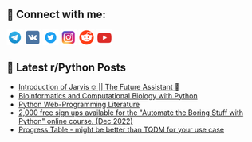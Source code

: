 ## 🔎 Connect with me:
[<img src="https://github.com/bullbesh/bullbesh/blob/main/images/Telegram.png" width="32" height="32" />](https://t.me/bullbesh)
[<img src="https://github.com/bullbesh/bullbesh/blob/main/images/VK.png" width="32" height="32" />](https://vk.com/bullbesh)
[<img src="https://github.com/bullbesh/bullbesh/blob/main/images/Twitter.png" width="32" height="32" />](https://twitter.com/bullbesh1)
[<img src="https://github.com/bullbesh/bullbesh/blob/main/images/Instagram.png" width="32" height="32" />](https://www.instagram.com/bullbesh)
[<img src="https://github.com/bullbesh/bullbesh/blob/main/images/Reddit.png" width="32" height="32" />](https://www.reddit.com/user/bullbesh)
[<img src="https://github.com/bullbesh/bullbesh/blob/main/images/YouTube.png" width="32" height="32" />](https://www.youtube.com/channel/UCtfjRs6uzgq5mfm8S06WTcg)

## 📕 Latest r/Python Posts
<!-- BLOG-POST-LIST:START -->
- [Introduction of Jarvis ⎊ || The Future Assistant 🤖](https://www.reddit.com/r/Python/comments/zi0q1x/introduction_of_jarvis_the_future_assistant/)
- [Bioinformatics and Computational Biology with Python](https://www.reddit.com/r/Python/comments/zi0pl5/bioinformatics_and_computational_biology_with/)
- [Python Web-Programming Literature](https://www.reddit.com/r/Python/comments/zi0bb1/python_webprogramming_literature/)
- [2,000 free sign ups available for the &quot;Automate the Boring Stuff with Python&quot; online course. &lpar;Dec 2022&rpar;](https://www.reddit.com/r/Python/comments/zi05e6/2000_free_sign_ups_available_for_the_automate_the/)
- [Progress Table - might be better than TQDM for your use case](https://www.reddit.com/r/Python/comments/zi00a1/progress_table_might_be_better_than_tqdm_for_your/)
<!-- BLOG-POST-LIST:END -->
